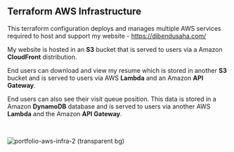 ## Terraform AWS Infrastructure


This terraform configuration deploys and manages multiple AWS services required to host and support my website - https://dibendusaha.com/

My website is hosted in an **S3** bucket that is served to users via a Amazon **CloudFront** distribution.

End users can download and view my resume which is stored in another **S3** bucket and is served to users via AWS **Lambda** and an Amazon **API Gateway**.

End users can also see their visit queue position. This data is stored in a Amazon **DynamoDB** database and is served to users via another AWS **Lambda** and the Amazon **API Gateway**. 

<br />

![portfolio-aws-infra-2 (transparent bg)](https://github.com/user-attachments/assets/a6d82af3-3f29-4b04-ac52-b8083b3c001f)
